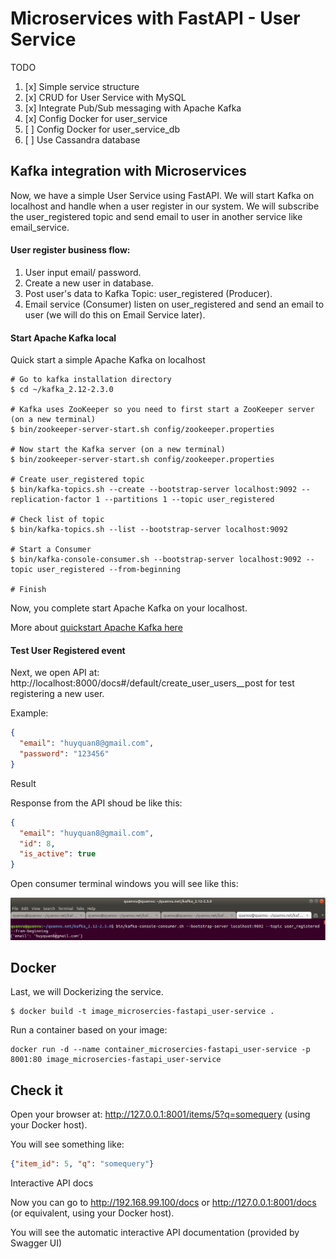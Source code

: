 # Microservices with FastAPI - User Service

TODO

1. [x] Simple service structure
2. [x] CRUD for User Service with MySQL
3. [x] Integrate Pub/Sub messaging with Apache Kafka
3. [x] Config Docker for user_service
4. [ ] Config Docker for user_service_db
5. [ ] Use Cassandra database

## Kafka integration with Microservices

Now, we have a simple User Service using FastAPI. We will start Kafka on localhost and handle when a user register in our system. We will subscribe the user_registered topic and send email to user in another service like email_service.

#### User register business flow:

1. User input email/ password.
2. Create a new user in database.
3. Post user's data to Kafka Topic: user_registered (Producer).
4. Email service (Consumer) listen on user_registered and send an email to user (we will do this on Email Service later).

#### Start Apache Kafka local

Quick start a simple Apache Kafka on localhost

```
# Go to kafka installation directory
$ cd ~/kafka_2.12-2.3.0

# Kafka uses ZooKeeper so you need to first start a ZooKeeper server (on a new terminal)
$ bin/zookeeper-server-start.sh config/zookeeper.properties

# Now start the Kafka server (on a new terminal)
$ bin/zookeeper-server-start.sh config/zookeeper.properties

# Create user_registered topic 
$ bin/kafka-topics.sh --create --bootstrap-server localhost:9092 --replication-factor 1 --partitions 1 --topic user_registered

# Check list of topic
$ bin/kafka-topics.sh --list --bootstrap-server localhost:9092

# Start a Consumer
$ bin/kafka-console-consumer.sh --bootstrap-server localhost:9092 --topic user_registered --from-beginning

# Finish
```

Now, you complete start Apache Kafka on your localhost.

More about [quickstart Apache Kafka here](https://kafka.apache.org/quickstart)

#### Test User Registered event

Next, we open API at: http://localhost:8000/docs#/default/create_user_users__post for test registering a new user.

Example:

```json
{
  "email": "huyquan8@gmail.com",
  "password": "123456"
}
```

Result

Response from the API shoud be like this:

```json
{
  "email": "huyquan8@gmail.com",
  "id": 8,
  "is_active": true
}
```

Open consumer terminal windows you will see like this:

!["kafka consumer result"](guide/kafka-consumer-result-1.png "kafka consumer result")

## Docker

Last, we will Dockerizing the service.

```
$ docker build -t image_microsercies-fastapi_user-service .
```

Run a container based on your image:

```
docker run -d --name container_microsercies-fastapi_user-service -p 8001:80 image_microsercies-fastapi_user-service
```

## Check it

Open your browser at: http://127.0.0.1:8001/items/5?q=somequery (using your Docker host). 

You will see something like:

```json
{"item_id": 5, "q": "somequery"}
```

Interactive API docs

Now you can go to http://192.168.99.100/docs or http://127.0.0.1:8001/docs (or equivalent, using your Docker host).

You will see the automatic interactive API documentation (provided by Swagger UI)

